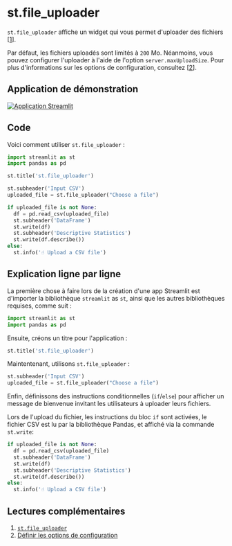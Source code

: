 # st.file_uploader

`st.file_uploader` affiche un widget qui vous permet d'uploader des fichiers [[1](https://docs.streamlit.io/library/api-reference/widgets/st.file_uploader)].

Par défaut, les fichiers uploadés sont limités à `200` Mo. Néanmoins, vous pouvez configurer l'uploader à l'aide de l'option  `server.maxUploadSize`. Pour plus d'informations sur les options de configuration, consultez [[2](https://docs.streamlit.io/library/advanced-features/configuration#set-configuration-options)].

## Application de démonstration

[![Application Streamlit](https://static.streamlit.io/badges/streamlit_badge_black_white.svg)](https://share.streamlit.io/dataprofessor/st.file_uploader/)

## Code
Voici comment utiliser `st.file_uploader` :
```python
import streamlit as st
import pandas as pd

st.title('st.file_uploader')

st.subheader('Input CSV')
uploaded_file = st.file_uploader("Choose a file")

if uploaded_file is not None:
  df = pd.read_csv(uploaded_file)
  st.subheader('DataFrame')
  st.write(df)
  st.subheader('Descriptive Statistics')
  st.write(df.describe())
else:
  st.info('☝️ Upload a CSV file')
```

## Explication ligne par ligne

La première chose à faire lors de la création d'une app Streamlit est d'importer la bibliothèque `streamlit` as `st`, ainsi que les autres bibliothèques requises, comme suit :

```python
import streamlit as st
import pandas as pd
```

Ensuite, créons un titre pour l'application :
```python
st.title('st.file_uploader')
```

Maintentenant, utilisons `st.file_uploader` :
```python
st.subheader('Input CSV')
uploaded_file = st.file_uploader("Choose a file")
```

Enfin, définissons des instructions conditionnelles (`if`/`else`) pour afficher un message de bienvenue invitant les utilisateurs à uploader leurs fichiers.

Lors de l'upload du fichier, les instructions du bloc `if` sont activées, le fichier CSV est lu par la bibliothèque Pandas, et affiché via la commande `st.write`:

```python
if uploaded_file is not None:
  df = pd.read_csv(uploaded_file)
  st.subheader('DataFrame')
  st.write(df)
  st.subheader('Descriptive Statistics')
  st.write(df.describe())
else:
  st.info('☝️ Upload a CSV file')
```

## Lectures complémentaires
1. [`st.file_uploader`](https://docs.streamlit.io/library/api-reference/widgets/st.file_uploader)
2. [Définir les options de configuration](https://docs.streamlit.io/library/advanced-features/configuration#set-configuration-options)